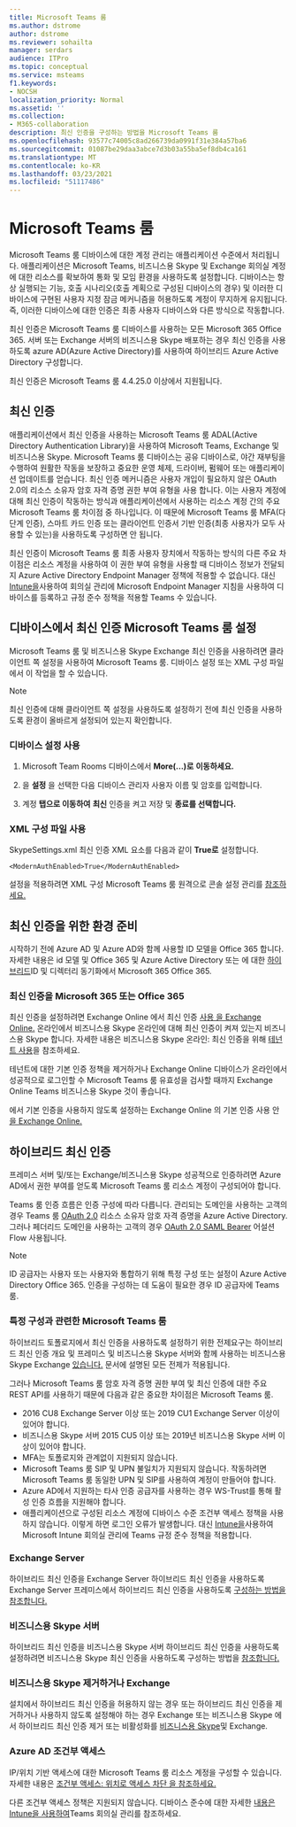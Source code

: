 ```yaml
---
title: Microsoft Teams 룸
ms.author: dstrome
author: dstrome
ms.reviewer: sohailta
manager: serdars
audience: ITPro
ms.topic: conceptual
ms.service: msteams
f1.keywords:
- NOCSH
localization_priority: Normal
ms.assetid: ''
ms.collection:
- M365-collaboration
description: 최신 인증을 구성하는 방법을 Microsoft Teams 룸
ms.openlocfilehash: 93577c74005c8ad266739da0991f31e384a57ba6
ms.sourcegitcommit: 01087be29daa3abce7d3b03a55ba5ef8db4ca161
ms.translationtype: MT
ms.contentlocale: ko-KR
ms.lasthandoff: 03/23/2021
ms.locfileid: "51117486"
---
```

# <a name="authentication-in-microsoft-teams-rooms"></a>Microsoft Teams 룸

Microsoft Teams 룸 디바이스에 대한 계정 관리는 애플리케이션 수준에서 처리됩니다. 애플리케이션은 Microsoft Teams, 비즈니스용 Skype 및 Exchange 회의실 계정에 대한 리소스를 확보하여 통화 및 모임 환경을 사용하도록 설정합니다. 디바이스는 항상 실행되는 기능, 호출 시나리오(호출 계획으로 구성된 디바이스의 경우) 및 이러한 디바이스에 구현된 사용자 지정 잠금 메커니즘을 허용하도록 계정이 무지하게 유지됩니다. 즉, 이러한 디바이스에 대한 인증은 최종 사용자 디바이스와 다른 방식으로 작동합니다.  

최신 인증은 Microsoft Teams 룸 디바이스를 사용하는 모든 Microsoft 365 Office 365. 서버 또는 Exchange 서버의 비즈니스용 Skype 배포하는 경우 최신 인증을 사용하도록 [](/office365/enterprise/hybrid-modern-auth-overview) azure AD(Azure Active Directory)를 사용하여 하이브리드 Azure Active Directory 구성합니다.

최신 인증은 Microsoft Teams 룸 4.4.25.0 이상에서 지원됩니다.

## <a name="modern-authentication"></a>최신 인증

애플리케이션에서 최신 인증을 사용하는 Microsoft Teams 룸 ADAL(Active Directory Authentication Library)을 사용하여 Microsoft Teams, Exchange 및 비즈니스용 Skype. Microsoft Teams 룸 디바이스는 공유 디바이스로, 야간 재부팅을 수행하여 원활한 작동을 보장하고 중요한 운영 체제, 드라이버, 펌웨어 또는 애플리케이션 업데이트를 얻습니다. 최신 인증 메커니즘은 [](/azure/active-directory/develop/v2-oauth-ropc) 사용자 개입이 필요하지 않은 OAuth 2.0의 리소스 소유자 암호 자격 증명 권한 부여 유형을 사용 합니다. 이는 사용자 계정에 대해 최신 인증이 작동하는 방식과 애플리케이션에서 사용하는 리소스 계정 간의 주요 Microsoft Teams 룸 차이점 중 하나입니다. 이 때문에 Microsoft Teams 룸 MFA(다단계 인증), 스마트 카드 인증 또는 클라이언트 인증서 기반 인증(최종 사용자가 모두 사용할 수 있는)을 사용하도록 구성하면 안 됩니다.

최신 인증이 Microsoft Teams 룸 최종 사용자 장치에서 작동하는 방식의 다른 주요 차이점은 리소스 계정을 사용하여 이 권한 부여 유형을 사용할 때 디바이스 정보가 전달되지 Azure Active Directory Endpoint Manager 정책에 적용할 수 없습니다. 대신 [Intune을](https://techcommunity.microsoft.com/t5/intune-customer-success/managing-teams-meeting-rooms-with-intune/ba-p/1069230)사용하여 회의실 관리에 Microsoft Endpoint Manager 지침을 사용하여 디바이스를 등록하고 규정 준수 정책을 적용할 Teams 수 있습니다.

## <a name="enable-modern-authentication-on-a-microsoft-teams-rooms-device"></a>디바이스에서 최신 인증 Microsoft Teams 룸 설정

Microsoft Teams 룸 및 비즈니스용 Skype Exchange 최신 인증을 사용하려면 클라이언트 쪽 설정을 사용하여 Microsoft Teams 룸. 디바이스 설정 또는 XML 구성 파일에서 이 작업을 할 수 있습니다.

> [!NOTE]
> 최신 인증에 대해 클라이언트 쪽 설정을 사용하도록 설정하기 전에 최신 인증을 사용하도록 환경이 올바르게 설정되어 있는지 확인합니다.

### <a name="using-device-settings"></a>디바이스 설정 사용

1. Microsoft Team Rooms 디바이스에서 **More(...)로** **이동하세요.**
    
2. 을 **설정** 을 선택한 다음 디바이스 관리자 사용자 이름 및 암호를 입력합니다.
3. 계정 **탭으로 이동하여** **최신** 인증을 켜고 저장 및 **종료를 선택합니다.**

### <a name="using-the-xml-config-file"></a>XML 구성 파일 사용

SkypeSettings.xml 최신 인증 XML 요소를 다음과 같이 **True로** 설정합니다.

```
<ModernAuthEnabled>True</ModernAuthEnabled>
```

설정을 적용하려면 XML 구성 Microsoft Teams 룸 원격으로 콘솔 설정 관리를 [참조하세요.](xml-config-file.md)

## <a name="prepare-your-environment-for-modern-authentication"></a>최신 인증을 위한 환경 준비

시작하기 전에 Azure AD 및 Azure AD와 함께 사용할 ID 모델을 Office 365 합니다. 자세한 내용은 id [](/Office365/Enterprise/about-office-365-identity) 모델 및 Office 365 및 Azure Active Directory 또는 에 대한 [하이브리드](/Office365/Enterprise/plan-for-directory-synchronization)ID 및 디렉터리 동기화에서 Microsoft 365 Office 365.

### <a name="enable-modern-authentication-in-microsoft-365-or-office-365"></a>최신 인증을 Microsoft 365 또는 Office 365

최신 인증을 설정하려면 Exchange Online 에서 최신 인증 [사용 을 Exchange Online.](/exchange/clients-and-mobile-in-exchange-online/enable-or-disable-modern-authentication-in-exchange-online) 온라인에서 비즈니스용 Skype 온라인에 대해 최신 인증이 켜져 있는지 비즈니스용 Skype 합니다. 자세한 내용은 비즈니스용 Skype 온라인: 최신 인증을 위해 [테넌트 사용](https://aka.ms/SkypeModernAuth)을 참조하세요.

테넌트에 대한 기본 인증 정책을 제거하거나 Exchange Online 디바이스가 온라인에서 성공적으로 로그인할 수 Microsoft Teams 룸 유효성을 검사할 때까지 Exchange Online Teams 비즈니스용 Skype 것이 좋습니다.

에서 기본 인증을 사용하지 않도록 설정하는 Exchange Online 의 기본 인증 사용 안 [을 Exchange Online.](/exchange/clients-and-mobile-in-exchange-online/disable-basic-authentication-in-exchange-online)

## <a name="hybrid-modern-authentication"></a>하이브리드 최신 인증

프레미스 서버 및/또는 Exchange/비즈니스용 Skype 성공적으로 인증하려면 Azure AD에서 권한 부여를 얻도록 Microsoft Teams 룸 리소스 계정이 구성되어야 합니다. 

Teams 룸 인증 흐름은 인증 구성에 따라 다릅니다. 관리되는 도메인을 사용하는 고객의 경우 Teams 룸 [OAuth 2.0](/azure/active-directory/develop/v2-oauth-ropc) 리소스 소유자 암호 자격 증명을 Azure Active Directory. 그러나 페더리드 도메인을 사용하는 고객의 경우 [OAuth 2.0 SAML Bearer](/azure/active-directory/develop/v2-saml-bearer-assertion) 어설션 Flow 사용됩니다.

> [!NOTE]
> ID 공급자는 사용자 또는 사용자와 통합하기 위해 특정 구성 또는 설정이 Azure Active Directory Office 365. 인증을 구성하는 데 도움이 필요한 경우 ID 공급자에 Teams 룸.


### <a name="prerequisites-specific-to-microsoft-teams-rooms"></a>특정 구성과 관련한 Microsoft Teams 룸

하이브리드 토폴로지에서 최신 인증을 사용하도록 설정하기 위한 전제요구는 하이브리드 최신 인증 개요 및 프레미스 및 비즈니스용 Skype 서버와 함께 사용하는 비즈니스용 Skype Exchange [있습니다.](/office365/enterprise/hybrid-modern-auth-overview) 문서에 설명된 모든 전제가 적용됩니다.

그러나 Microsoft Teams 룸 암호 자격 [](https://tools.ietf.org/html/rfc6749#section-1.3.3) 증명 권한 부여 및 최신 인증에 대한 주요 REST API를 사용하기 때문에 다음과 같은 중요한 차이점은 Microsoft Teams 룸.

- 2016 CU8 Exchange Server 이상 또는 2019 CU1 Exchange Server 이상이 있어야 합니다.
- 비즈니스용 Skype 서버 2015 CU5 이상 또는 2019년 비즈니스용 Skype 서버 이상이 있어야 합니다.
- MFA는 토폴로지와 관계없이 지원되지 않습니다.
- Microsoft Teams 룸 SIP 및 UPN 불일치가 지원되지 않습니다. 작동하려면 Microsoft Teams 룸 동일한 UPN 및 SIP를 사용하여 계정이 만들어야 합니다.
- Azure AD에서 지원하는 타사 인증 공급자를 사용하는 경우 WS-Trust를 통해 활성 인증 흐름을 지원해야 합니다.
- 애플리케이션으로 구성된 리소스 계정에 디바이스 수준 조건부 액세스 정책을 사용하지 않습니다. 이렇게 하면 로그인 오류가 발생합니다. 대신 [Intune을](https://techcommunity.microsoft.com/t5/intune-customer-success/managing-teams-meeting-rooms-with-intune/ba-p/1069230)사용하여 Microsoft Intune 회의실 관리에 Teams 규정 준수 정책을 적용합니다.

### <a name="configure-exchange-server"></a>Exchange Server

하이브리드 최신 인증을 Exchange Server 하이브리드 최신 인증을 사용하도록 Exchange Server 프레미스에서 하이브리드 최신 인증을 사용하도록 [구성하는 방법을 참조합니다.](/Office365/Enterprise/configure-exchange-server-for-hybrid-modern-authentication)

### <a name="configure-skype-for-business-server"></a>비즈니스용 Skype 서버

하이브리드 최신 인증을 비즈니스용 Skype 서버 하이브리드 최신 인증을 사용하도록 설정하려면 비즈니스용 Skype 최신 인증을 사용하도록 구성하는 방법을 [참조합니다.](/Office365/Enterprise/configure-exchange-server-for-hybrid-modern-authentication)

### <a name="remove-or-disable-skype-for-business-and-exchange"></a>비즈니스용 Skype 제거하거나 Exchange

설치에서 하이브리드 최신 인증을 허용하지 않는 경우 또는 하이브리드 최신 인증을 제거하거나 사용하지 않도록 설정해야 하는 경우 Exchange 또는 비즈니스용 Skype 에서 하이브리드 최신 인증 제거 또는 비활성화를 [비즈니스용 Skype](/Office365/Enterprise/remove-or-disable-hybrid-modern-authentication-from-skype-for-business-and-excha)및 Exchange.

### <a name="azure-ad-conditional-access"></a>Azure AD 조건부 액세스

IP/위치 기반 액세스에 대한 Microsoft Teams 룸 리소스 계정을 구성할 수 있습니다. 자세한 내용은 [조건부 액세스: 위치로 액세스 차단 을 참조하세요.](/azure/active-directory/conditional-access/howto-conditional-access-policy-location)

다른 조건부 액세스 정책은 지원되지 않습니다. 디바이스 준수에 대한 자세한 [내용은 Intune을 사용하여](https://techcommunity.microsoft.com/t5/intune-customer-success/managing-teams-meeting-rooms-with-intune/ba-p/1069230)Teams 회의실 관리를 참조하세요.